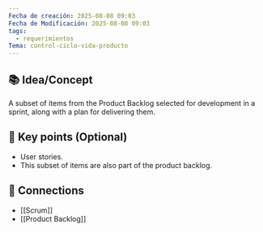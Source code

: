 ```yaml
---
Fecha de creación: 2025-08-08 09:03
Fecha de Modificación: 2025-08-08 09:03
tags:
  - requerimientos
Tema: control-ciclo-vida-producto
---
```



## 📚 Idea/Concept 

A subset of items from the Product Backlog selected for development in a sprint, along with a plan for delivering them.
## 📌 Key points (Optional)
- User stories.
- This subset of items are also part of the product backlog.

## 🔗 Connections
- [[Scrum]]
- [[Product Backlog]]

